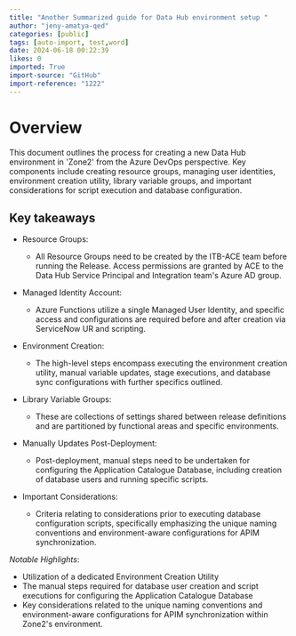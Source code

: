 ```yaml
---
title: "Another Summarized guide for Data Hub environment setup "
author: "jeny-amatya-qed"
categories: [public]
tags: [auto-import, test,word]
date: 2024-06-18 00:22:39
likes: 0
imported: True 
import-source: "GitHub"
import-reference: "1222"
---
```


# Overview
 
This document outlines the process for creating a new Data Hub environment in 'Zone2' from the Azure DevOps perspective. Key components include creating resource groups, managing user identities, environment creation utility, library variable groups, and important considerations for script execution and database configuration.
 
## Key takeaways
 
- Resource Groups:

    - All Resource Groups need to be created by the ITB-ACE team before running the Release. Access permissions are granted by ACE to the Data Hub Service Principal and Integration team's Azure AD group.
- Managed Identity Account:

    - Azure Functions utilize a single Managed User Identity, and specific access and configurations are required before and after creation via ServiceNow UR and scripting.
- Environment Creation:

    - The high-level steps encompass executing the environment creation utility, manual variable updates, stage executions, and database sync configurations with further specifics outlined.
- Library Variable Groups:

    - These are collections of settings shared between release definitions and are partitioned by functional areas and specific environments.
- Manually Updates Post-Deployment:

    - Post-deployment, manual steps need to be undertaken for configuring the Application Catalogue Database, including creation of database users and running specific scripts.
- Important Considerations:

    - Criteria relating to considerations prior to executing database configuration scripts, specifically emphasizing the unique naming conventions and environment-aware configurations for APIM synchronization.

*Notable Highlights*:

- Utilization of a dedicated Environment Creation Utility
- The manual steps required for database user creation and script executions for configuring the Application Catalogue Database
- Key considerations related to the unique naming conventions and environment-aware configurations for APIM synchronization within Zone2's environment.